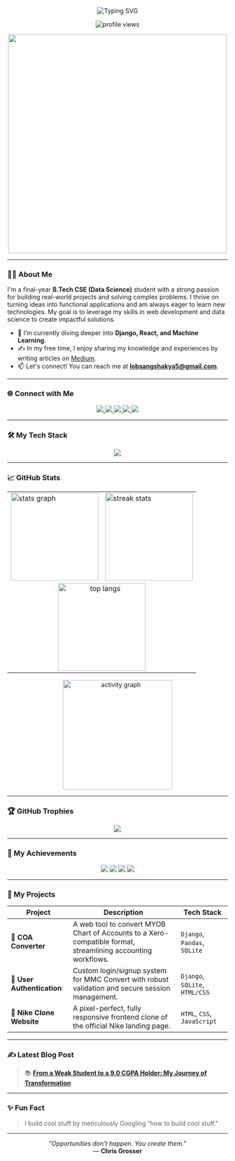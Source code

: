 <p align="center">
  <img src="https://readme-typing-svg.herokuapp.com?font=Fira+Code&size=25&duration=3000&pause=1000&color=F78E69&center=true&vCenter=true&width=800&lines=Hi+there,+I'm+Lobsang+Tsetan;B.Tech+in+CSE+(Data+Science);Web+Development+%7C+Python+%7C+TypeScript;Problem+Solver+%7C+Tech+Enthusiast" alt="Typing SVG" />
</p>

<p align="center">
  <img src="https://komarev.com/ghpvc/?username=lobsangshakya&label=Profile+Views&color=brightgreen&style=for-the-badge" alt="profile views"/>
</p>
<p align="center">
  <img src="https://media.giphy.com/media/qgQUggAC3Pfv687qPC/giphy.gif" width="500" />
</p>

---

### 👨‍💻 About Me

<p>
  I'm a final-year <b>B.Tech CSE (Data Science)</b> student with a strong passion for building real-world projects and solving complex problems. I thrive on turning ideas into functional applications and am always eager to learn new technologies. My goal is to leverage my skills in web development and data science to create impactful solutions.
</p>

- 🌱 I’m currently diving deeper into **Django, React, and Machine Learning**.
- ✍️ In my free time, I enjoy sharing my knowledge and experiences by writing articles on [Medium](https://medium.com/@lobsangshakya5).
- 📫 Let's connect! You can reach me at **lobsangshakya5@gmail.com**.

---

### 🌐 Connect with Me
<p align="center">
  <a href="https://www.linkedin.com/in/lobsang-shakya" target="_blank">
    <img src="https://img.shields.io/badge/LinkedIn-%230077B5.svg?style=for-the-badge&logo=linkedin&logoColor=white"/>
  </a>
  <a href="https://medium.com/@lobsangshakya5" target="_blank">
    <img src="https://img.shields.io/badge/Medium-%2312100E.svg?style=for-the-badge&logo=medium&logoColor=white"/>
  </a>
  <a href="https://leetcode.com/lobsangshakya5" target="_blank">
    <img src="https://img.shields.io/badge/LeetCode-%23FFA116.svg?style=for-the-badge&logo=leetcode&logoColor=black"/>
  </a>
  <a href="https://www.hackerrank.com/lobsangshakya5" target="_blank">
    <img src="https://img.shields.io/badge/HackerRank-%232EC866.svg?style=for-the-badge&logo=HackerRank&logoColor=white"/>
  </a>
  <a href="mailto:lobsangshakya5@gmail.com" target="_blank">
    <img src="https://img.shields.io/badge/Gmail-%23D14836.svg?style=for-the-badge&logo=gmail&logoColor=white"/>
  </a>
</p>

---

### 🛠️ My Tech Stack
<p align="center">
  <img src="https://skillicons.dev/icons?i=python,typescript,react,django,html,css,javascript,mysql,git,vscode,github&theme=light" />
</p>

---

### 📈 GitHub Stats
<div align="center">
  <table >
    <tr>
      <td valign="top">
        <img src="https://github-readme-stats.vercel.app/api?username=lobsangshakya&show_icons=true&theme=tokyonight&hide_border=true&count_private=true&rank_icon=github" height="200" alt="stats graph"/>
      </td>
      <td valign="top">
        <img src="https://streak-stats.demolab.com?user=lobsangshakya&theme=tokyonight&hide_border=true&date_format=M%20j%5B,%20Y%5D" height="200" alt="streak stats"/>
      </td>
    </tr>
    <tr>
      <td colspan="2" align="center">
        <img src="https://github-readme-stats.vercel.app/api/top-langs/?username=lobsangshakya&layout=compact&langs_count=8&theme=tokyonight&hide_border=true&hide=c%2B%2B,c" height="200" alt="top langs"/>
      </td>
    </tr>
  </table>
  <img src="https://github-readme-activity-graph.vercel.app/graph?username=lobsangshakya&theme=tokyo-night&hide_border=true&area=true" height="250" alt="activity graph"/>
</div>

---

### 🏆 GitHub Trophies
<p align="center">
  <img src="https://github-profile-trophy.vercel.app/?username=lobsangshakya&theme=radical&no-frame=true&margin-w=15&row=1" />
</p>

---

### 🏅 My Achievements
<p align="center">
  <img src="https://img.shields.io/badge/HackerRank-Python%20(5%20Stars)-2EC866?style=for-the-badge&logo=hackerrank&logoColor=white" />
  <img src="https://img.shields.io/badge/HackerRank-SQL%20(5%20Stars)-2EC866?style=for-the-badge&logo=hackerrank&logoColor=white" />
  <img src="https://img.shields.io/badge/HackerRank-Python%20(Basic%20Certified)-2EC866?style=for-the-badge&logo=hackerrank&logoColor=white" />
  <img src="https://img.shields.io/badge/LeetCode-150%2B%20Problems%20Solved-FFA116?style=for-the-badge&logo=leetcode&logoColor=black" />
</p>

---

### 🚀 My Projects

| Project | Description | Tech Stack |
|---|---|---|
| 🔄 **COA Converter** | A web tool to convert MYOB Chart of Accounts to a Xero-compatible format, streamlining accounting workflows. | `Django`, `Pandas`, `SQLite` |
| 🔐 **User Authentication** | Custom login/signup system for MMC Convert with robust validation and secure session management. | `Django`, `SQLite`, `HTML/CSS` |
| 👟 **Nike Clone Website** | A pixel-perfect, fully responsive frontend clone of the official Nike landing page. | `HTML`, `CSS`, `JavaScript` |

---

### ✍️ Latest Blog Post
> 📚 **[From a Weak Student to a 9.0 CGPA Holder: My Journey of Transformation](https://medium.com/@lobsangshakya5)**

---

### ✨ Fun Fact
> I build cool stuff by meticulously Googling “how to build cool stuff."

---

<p align="center">
  <i>"Opportunities don't happen. You create them."</i><br>
  — <b>Chris Grosser</b>
</p>
